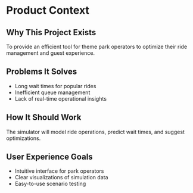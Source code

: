 # Product Context

## Why This Project Exists
To provide an efficient tool for theme park operators to optimize their ride management and guest experience.

## Problems It Solves
- Long wait times for popular rides
- Inefficient queue management
- Lack of real-time operational insights

## How It Should Work
The simulator will model ride operations, predict wait times, and suggest optimizations.

## User Experience Goals
- Intuitive interface for park operators
- Clear visualizations of simulation data
- Easy-to-use scenario testing
